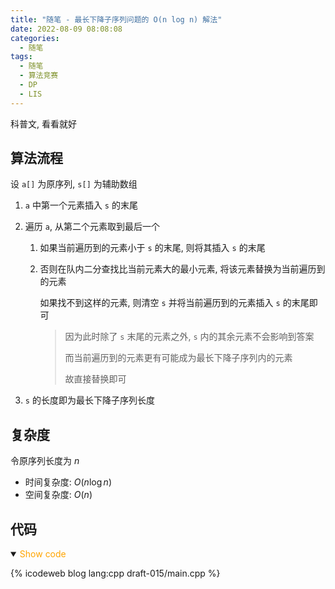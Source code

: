 ```yaml
---
title: "随笔 - 最长下降子序列问题的 O(n log n) 解法"
date: 2022-08-09 08:08:08
categories:
  - 随笔
tags:
  - 随笔
  - 算法竞赛
  - DP
  - LIS
---
```


科普文, 看看就好

<!-- more -->

## 算法流程

设 `a[]` 为原序列, `s[]` 为辅助数组

1. `a` 中第一个元素插入 `s` 的末尾
1. 遍历 `a`, 从第二个元素取到最后一个

   1. 如果当前遍历到的元素小于 `s` 的末尾, 则将其插入 `s` 的末尾
   1. 否则在队内二分查找比当前元素大的最小元素, 将该元素替换为当前遍历到的元素

      如果找不到这样的元素, 则清空 `s` 并将当前遍历到的元素插入 `s` 的末尾即可

      > 因为此时除了 `s` 末尾的元素之外, `s` 内的其余元素不会影响到答案
      >
      > 而当前遍历到的元素更有可能成为最长下降子序列内的元素
      >
      > 故直接替换即可

1. `s` 的长度即为最长下降子序列长度

## 复杂度

令原序列长度为 $n$

- 时间复杂度: $O(n\log n)$
- 空间复杂度: $O(n)$

## 代码

<details open>
<summary><font color='orange'>Show code</font></summary>

{% icodeweb blog lang:cpp draft-015/main.cpp %}

</details>
